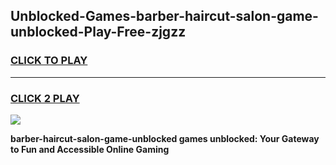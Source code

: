 
## Unblocked-Games-barber-haircut-salon-game-unblocked-Play-Free-zjgzz
<h3>
<a href="https://premium76.site?title=barber-haircut-salon-game-unblocked&ref=10A">CLICK TO PLAY</a></h3>
<hr>

<h3>
<a href="https://premium76.site?title=barber-haircut-salon-game-unblocked&ref=10A">CLICK 2 PLAY</a>
  
</h3>

<a href="https://premium76.site?title=barber-haircut-salon-game-unblocked&ref=10A"><img src="https://clearcache.store/games.png"></a>


**barber-haircut-salon-game-unblocked games unblocked: Your Gateway to Fun and Accessible Online Gaming**
